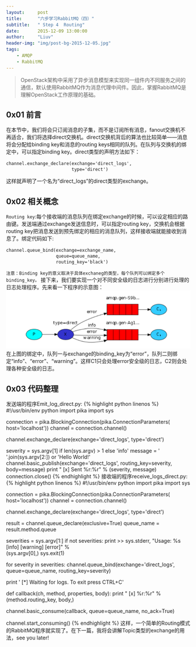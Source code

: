 ```yaml
---
layout:     post
title:      "六步学习RabbitMQ（四）"
subtitle:   " Step 4  Routing"
date:       2015-12-09 13:00:00
author:     "Liuv"
header-img: "img/post-bg-2015-12-05.jpg"
tags:
    - AMQP
    - RabbitMQ
---
```


>  OpenStack架构中采用了异步消息模型来实现同一组件内不同服务之间的通信，默认使用RabbitMQ作为消息代理中间件。因此，掌握RabbitMQ是理解OpenStack工作原理的基础。

## 0x01 前言
在本节中，我们将会只订阅消息的子集，而不是订阅所有消息，fanout交换机不再适合，我们将选择direct交换机。direct交换机背后的算法也比较简单——消息将会分配给binding key和消息的routing keys相同的队列。在队列与交换机的绑定中，可以指定binding key。direct类型的声明方法如下：

```
channel.exchange_declare(exchange='direct_logs',
                         type='direct')
```

这样就声明了一个名为“direct_logs”的direct类型的exchange。

## 0x02 相关概念
`Routing key`:每个接收端的消息队列在绑定exchange的时候，可以设定相应的路由键。发送端通过exchange发送信息时，可以指定routing key，交换机会根据routing key把消息发送到预先绑定的相应的消息队列，这样接收端就能接收到消息了。绑定代码如下:

```
channel.queue_bind(exchange=exchange_name,
                   queue=queue_name,
                   routing_key='black')
```

`注意：Binding key的意义取决于具体exchaneg的类型，每个队列可以绑定多个binding_key。`
接下来，我们要实现一个对不同安全级的日志进行分别进行处理的日志处理程序。先来看一下程序的示意图：
![routing示意图](/img/in-post/post7-routing-1.png)
在上图的绑定中，队列一与exchange的binding_key为“error”，队列二则绑定“info”、“error”、“warning”。这样C1只会处理error安全级的日志，C2则会处理各种安全级的日志。

## 0x03 代码整理
发送端的程序Emit_log_direct.py:
{% highlight python linenos %}
#!/usr/bin/env python
import pika
import sys

connection = pika.BlockingConnection(pika.ConnectionParameters(
        host='localhost'))
channel = connection.channel()

channel.exchange_declare(exchange='direct_logs',
                         type='direct')

severity = sys.argv[1] if len(sys.argv) > 1 else 'info'
message = ' '.join(sys.argv[2:]) or 'Hello World!'
channel.basic_publish(exchange='direct_logs',
                      routing_key=severity,
                      body=message)
print " [x] Sent %r:%r" % (severity, message)
connection.close()
{% endhighlight %}
接收端的程序receive_logs_direct.py:
{% highlight python linenos %}
#!/usr/bin/env python
import pika
import sys

connection = pika.BlockingConnection(pika.ConnectionParameters(
        host='localhost'))
channel = connection.channel()

channel.exchange_declare(exchange='direct_logs',
                         type='direct')

result = channel.queue_declare(exclusive=True)
queue_name = result.method.queue

severities = sys.argv[1:]
if not severities:
    print >> sys.stderr, "Usage: %s [info] [warning] [error]" % \
                         (sys.argv[0],)
    sys.exit(1)

for severity in severities:
    channel.queue_bind(exchange='direct_logs',
                       queue=queue_name,
                       routing_key=severity)

print ' [*] Waiting for logs. To exit press CTRL+C'

def callback(ch, method, properties, body):
    print " [x] %r:%r" % (method.routing_key, body,)

channel.basic_consume(callback,
                      queue=queue_name,
                      no_ack=True)

channel.start_consuming()
{% endhighlight %}
这样，一个简单的Routing模式的RabbitMQ程序就实现了。在下一篇，我将会讲解Topic类型的exchange的用法，see you later!






